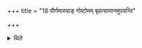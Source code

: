 +++
title = "18 पौर्णमास्याङ् गोष्टोमम् बृहत्सामानमुपयन्ति"

+++

<details><summary>थिते</summary>

पौर्णमास्यां गोष्टोमं बृहत्सामानमुपयन्ति १८
</details>
